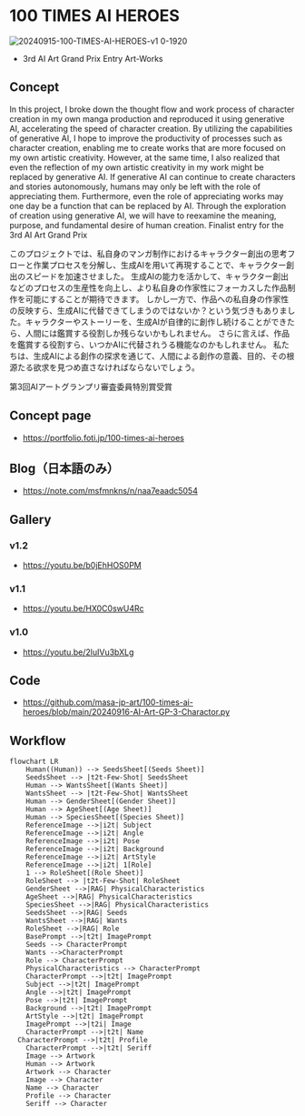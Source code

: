# 100 TIMES AI HEROES
![20240915-100-TIMES-AI-HEROES-v1 0-1920](https://github.com/user-attachments/assets/4bedc96b-0139-4838-8fe9-251ddee41220)
- 3rd AI Art Grand Prix Entry Art-Works

## Concept
In this project, I broke down the thought flow and work process of character creation in my own manga production and reproduced it using generative AI, accelerating the speed of character creation.
By utilizing the capabilities of generative AI, I hope to improve the productivity of processes such as character creation, enabling me to create works that are more focused on my own artistic creativity.
However, at the same time, I also realized that even the reflection of my own artistic creativity in my work might be replaced by generative AI. If generative AI can continue to create characters and stories autonomously, humans may only be left with the role of appreciating them.
Furthermore, even the role of appreciating works may one day be a function that can be replaced by AI.
Through the exploration of creation using generative AI, we will have to reexamine the meaning, purpose, and fundamental desire of human creation.
Finalist entry for the 3rd AI Art Grand Prix

このプロジェクトでは、私自身のマンガ制作におけるキャラクター創出の思考フローと作業プロセスを分解し、生成AIを用いて再現することで、キャラクター創出のスピードを加速させました。 生成AIの能力を活かして、キャラクター創出などのプロセスの生産性を向上し、より私自身の作家性にフォーカスした作品制作を可能にすることが期待できます。 しかし一方で、作品への私自身の作家性の反映すら、生成AIに代替できてしまうのではないか？という気づきもありました。キャラクターやストーリーを、生成AIが自律的に創作し続けることができたら、人間には鑑賞する役割しか残らないかもしれません。 さらに言えば、作品を鑑賞する役割すら、いつかAIに代替されうる機能なのかもしれません。 私たちは、生成AIによる創作の探求を通じて、人間による創作の意義、目的、その根源たる欲求を見つめ直さなければならないでしょう。

第3回AIアートグランプリ審査委員特別賞受賞

## Concept page
- https://portfolio.foti.jp/100-times-ai-heroes

## Blog（日本語のみ）
- https://note.com/msfmnkns/n/naa7eaadc5054

## Gallery

### v1.2

- https://youtu.be/b0jEhHOS0PM

### v1.1

- https://youtu.be/HX0C0swU4Rc

### v1.0

- https://youtu.be/2luIVu3bXLg

## Code
- https://github.com/masa-jp-art/100-times-ai-heroes/blob/main/20240916-AI-Art-GP-3-Charactor.py
 
## Workflow
```mermaid
flowchart LR
	Human((Human)) --> SeedsSheet[(Seeds Sheet)] 
	SeedsSheet --> |t2t-Few-Shot| SeedsSheet
	Human --> WantsSheet[(Wants Sheet)] 
	WantsSheet --> |t2t-Few-Shot| WantsSheet
	Human --> GenderSheet[(Gender Sheet)] 
	Human --> AgeSheet[(Age Sheet)] 
	Human --> SpeciesSheet[(Species Sheet)] 
	ReferenceImage -->|i2t| Subject
	ReferenceImage -->|i2t| Angle
	ReferenceImage -->|i2t| Pose
	ReferenceImage -->|i2t| Background
	ReferenceImage -->|i2t| ArtStyle 
	ReferenceImage -->|i2t| 1[Role] 
	1 --> RoleSheet[(Role Sheet)] 
	RoleSheet --> |t2t-Few-Shot| RoleSheet
	GenderSheet -->|RAG| PhysicalCharacteristics 
	AgeSheet -->|RAG| PhysicalCharacteristics 
	SpeciesSheet -->|RAG| PhysicalCharacteristics 
	SeedsSheet -->|RAG| Seeds 
	WantsSheet -->|RAG| Wants 
	RoleSheet -->|RAG| Role 
	BasePrompt -->|t2t| ImagePrompt
	Seeds --> CharacterPrompt
	Wants -->CharacterPrompt
	Role --> CharacterPrompt
	PhysicalCharacteristics --> CharacterPrompt
	CharacterPrompt -->|t2t| ImagePrompt
	Subject -->|t2t| ImagePrompt
	Angle -->|t2t| ImagePrompt
	Pose -->|t2t| ImagePrompt
	Background -->|t2t| ImagePrompt
	ArtStyle -->|t2t| ImagePrompt
	ImagePrompt -->|t2i| Image
	CharacterPrompt -->|t2t| Name
  CharacterPrompt -->|t2t| Profile
	CharacterPrompt -->|t2t| Seriff
	Image --> Artwork
	Human --> Artwork
	Artwork --> Character
	Image --> Character
	Name --> Character
	Profile --> Character
	Seriff --> Character
```
